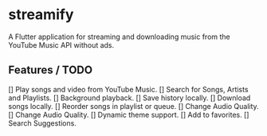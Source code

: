 # streamify

A Flutter application for streaming and downloading music from the YouTube Music API without ads.

## Features / TODO
[] Play songs and video from YouTube Music.
[] Search for Songs, Artists and Playlists.
[] Background playback.
[] Save history locally.
[] Download songs locally.
[] Reorder songs in playlist or queue.
[] Change Audio Quality.
[] Change Audio Quality.
[] Dynamic theme support.
[] Add to favorites.
[] Search Suggestions.
